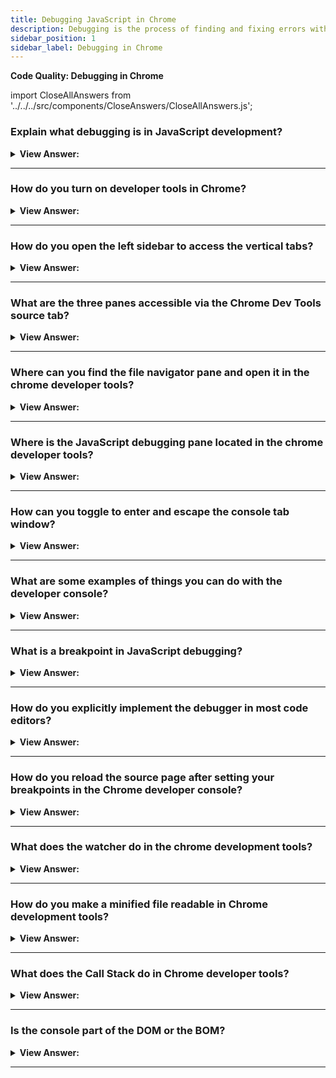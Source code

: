 ```yaml
---
title: Debugging JavaScript in Chrome
description: Debugging is the process of finding and fixing errors within a script.
sidebar_position: 1
sidebar_label: Debugging in Chrome
---
```


**Code Quality: Debugging in Chrome**

import CloseAllAnswers from '../../../src/components/CloseAnswers/CloseAllAnswers.js';

<CloseAllAnswers />

### Explain what debugging is in JavaScript development?

<details>
  <summary><strong>View Answer:</strong></summary>
  <div>
  <div><strong>Interview Response:</strong> Debugging is finding and fixing errors within a script.</div><br />
  <div><strong>Technical Response:</strong> Debugging is finding and fixing errors within a script. Modern browsers and most other environments support debugging tools – a unique UI in developer tools makes debugging much more manageable. It also allows us to trace the code step by step to see what is going on.<br /><br />
  </div>
  </div>
</details>

---

### How do you turn on developer tools in Chrome?

<details>
  <summary><strong>View Answer:</strong></summary>
  <div>
  <div><strong>Interview Response:</strong> You can turn on your chrome developer tools by pressing F12 or for Mac: (Cmd+Opt+I).
</div>
  </div>
</details>

---

### How do you open the left sidebar to access the vertical tabs?

<details>
  <summary><strong>View Answer:</strong></summary>
  <div>
  <div><strong>Interview Response:</strong> You can use the toggler button to open the vertical tabs under the source tab.<br /><br />
  <img src='/img/vertical-tabs.svg' />
</div>
  </div>
</details>

---

### What are the three panes accessible via the Chrome Dev Tools source tab?

<details>
  <summary><strong>View Answer:</strong></summary>
  <div>
  <div><strong>Interview Response:</strong> The file navigator, code editor, and the JavaScript debugging pane.<br /><br />
  <img src='/img/three-panes-dev-tools.svg' />
</div>
  </div>
</details>

---

### Where can you find the file navigator pane and open it in the chrome developer tools?

<details>
  <summary><strong>View Answer:</strong></summary>
  <div>
  <div><strong>Interview Response:</strong> The file navigator pane opens by clicking on the sources tab at the top of the developer tools. Once you click on the tab, you can click on the toggler button and view the file navigator pane.
</div>
  </div>
</details>

---

### Where is the JavaScript debugging pane located in the chrome developer tools?

<details>
  <summary><strong>View Answer:</strong></summary>
  <div>
  <div><strong>Interview Response:</strong> You can find the JavaScript debugging pane on the right-hand side of the code editor, beneath the sources tab.
</div>
  </div>
</details>

---

### How can you toggle to enter and escape the console tab window?

<details>
  <summary><strong>View Answer:</strong></summary>
  <div>
  <div><strong>Interview Response:</strong> You can toggle the console tab-pane by using the ESC button.
</div>
  </div>
</details>

---

### What are some examples of things you can do with the developer console?

<details>
  <summary><strong>View Answer:</strong></summary>
  <div>
  <div><strong>Interview Response:</strong> The most notable things that you can do with the Chrome developer console include selecting DOM elements, converting your Browser into an editor, finding events associated with an element in the DOM, monitoring events, finding the time of execution of a block of code, arrange the values of a variable into a table, inspect an element in the DOM, list the properties of an element, retrieve the value of your last result, and clear the console and the memory.
</div>
  </div>
</details>

---

### What is a breakpoint in JavaScript debugging?

<details>
  <summary><strong>View Answer:</strong></summary>
  <div>
  <div><strong>Interview Response:</strong> A breakpoint is a line of code that causes the debugger to interrupt JavaScript execution. We may investigate current variables and run commands on the terminal while the program gets halted. To put it another way, we can debug it.
</div>
  </div>
</details>

---

### How do you explicitly implement the debugger in most code editors?

<details>
  <summary><strong>View Answer:</strong></summary>
  <div>
  <div><strong>Interview Response:</strong> We can pause the code using the (debugger;) command.
</div><br />
  <div><strong className="codeExample">Code Example:</strong><br /><br />

  <div></div>

```js
// explicit debugger implementation
function hello(name) {
  let phrase = `Hello, ${name}!`;

  debugger; // <-- the debugger stops here

  say(phrase);
}
```

  </div>
  </div>
</details>

---

### How do you reload the source page after setting your breakpoints in the Chrome developer console?

<details>
  <summary><strong>View Answer:</strong></summary>
  <div>
  <div><strong>Interview Response:</strong> In Windows, you can press F5 to reload the page; you must use Cmd+R on a MAC.
</div>
  </div>
</details>

---

### What does the watcher do in the chrome development tools?

<details>
  <summary><strong>View Answer:</strong></summary>
  <div>
  <div><strong>Interview Response:</strong> The watcher displays the variable's current value as it gets added to an expression. If the variable does not get set or if you cannot find it, the value shows as &#60;Not Available&#62;.
</div>
  </div>
</details>

---

### How do you make a minified file readable in Chrome development tools?

<details>
  <summary><strong>View Answer:</strong></summary>
  <div>
  <div><strong>Interview Response:</strong> You can click on the format &#123;&#125; icon to make the minified files readable in DevTools.<br /><br />
  <img src='/img/minified-readable.png' />
</div>
  </div>
</details>

---

### What does the Call Stack do in Chrome developer tools?

<details>
  <summary><strong>View Answer:</strong></summary>
  <div>
  <div><strong>Interview Response:</strong> The Call Stack shows the nested call chain in Chrome and Safari.<br /><br />
  <img src='/img/callstack.svg' />
</div>
  </div>
</details>

---

### Is the console part of the DOM or the BOM?

<details>
  <summary><strong>View Answer:</strong></summary>
  <div>
  <div><strong>Interview Response:</strong> The console is part of the window object supplied by the Browser.
</div>
  </div>
</details>

---
